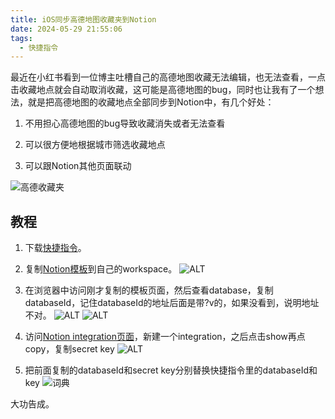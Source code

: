 ```yaml
---
title: iOS同步高德地图收藏夹到Notion
date: 2024-05-29 21:55:06
tags:
  - 快捷指令
---
```


最近在小红书看到一位博主吐槽自己的高德地图收藏无法编辑，也无法查看，一点击收藏地点就会自动取消收藏，这可能是高德地图的bug，同时也让我有了一个想法，就是把高德地图的收藏地点全部同步到Notion中，有几个好处：
<!--more-->
1. 不用担心高德地图的bug导致收藏消失或者无法查看

1. 可以很方便地根据城市筛选收藏地点

1. 可以跟Notion其他页面联动

![高德收藏夹](img1.webp)
## 教程
1. 下载[快捷指令](https://www.icloud.com/shortcuts/40207921589145418bd7cf9611a19dd1)。

1. 复制[Notion模板](https://zhengsihua.notion.site/2753dd41aa284370b9b65b3933388b06?)到自己的workspace。
   ![ALT](img2.webp)

1. 在浏览器中访问刚才复制的模板页面，然后查看database，复制databaseId，记住databaseId的地址后面是带?v的，如果没看到，说明地址不对。
   ![ALT](img3.webp)
   ![ALT](img6.webp)

1. 访问[Notion integration页面](https://www.notion.so/my-integrations)，新建一个integration，之后点击show再点copy，复制secret key
   ![ALT](img4.webp)

1. 把前面复制的databaseId和secret key分别替换快捷指令里的databaseId和key
   ![词典](img5.webp)



大功告成。
